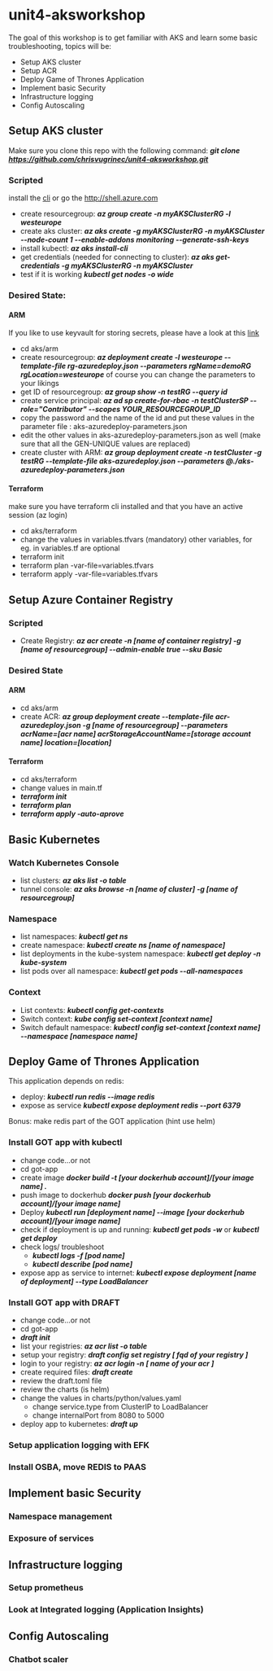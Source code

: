# unit4-aksworkshop

The goal of this workshop is to get familiar with AKS and learn some basic troubleshooting, topics will be:

* Setup AKS cluster
* Setup ACR
* Deploy  Game of Thrones Application
* Implement basic Security
* Infrastructure logging
* Config Autoscaling


## Setup AKS cluster

Make sure you clone this repo with the following command:
__*git clone https://github.com/chrisvugrinec/unit4-aksworkshop.git*__

### Scripted

  install the [cli](https://docs.microsoft.com/en-us/cli/azure/install-azure-cli?view=azure-cli-latest) or go the http://shell.azure.com

* create resourcegroup: __*az group create -n myAKSClusterRG -l westeurope*__
* create aks cluster: __*az aks create -g myAKSClusterRG -n myAKSCluster --node-count 1 --enable-addons monitoring --generate-ssh-keys*__
* install kubectl: __*az aks install-cli*__
* get credentials (needed for connecting to cluster): __*az aks get-credentials -g myAKSClusterRG -n myAKSCluster*__
* test if it is working __*kubectl get nodes -o wide*__

### Desired State:

#### ARM

If you like to use keyvault for storing secrets, please have a look at this [link](https://github.com/Azure/azure-quickstart-templates/tree/master/101-aks)

* cd aks/arm
* create resourcegroup: __*az deployment create -l westeurope --template-file rg-azuredeploy.json --parameters rgName=demoRG rgLocation=westeurope*__ of course you can change the parameters to your likings
* get ID of resourcegroup: __*az group show -n testRG --query id*__
* create service principal: __*az ad sp create-for-rbac -n testClusterSP  --role="Contributor" --scopes YOUR_RESOURCEGROUP_ID*__
* copy the password and the name of the id and put these values in the parameter file : aks-azuredeploy-parameters.json
* edit the other values in aks-azuredeploy-parameters.json as well (make sure that all the GEN-UNIQUE values are replaced)
* create cluster with ARM: __*az group deployment create -n testCluster -g testRG --template-file aks-azuredeploy.json --parameters @./aks-azuredeploy-parameters.json*__


#### Terraform

make sure you have terraform cli installed and that you have an active session (az login)

* cd aks/terraform
* change the values in variables.tfvars (mandatory) other variables, for eg. in variables.tf are optional
* terraform init 
* terraform plan -var-file=variables.tfvars
* terraform apply -var-file=variables.tfvars

## Setup Azure Container Registry

### Scripted

* Create Registry: __*az acr create -n [name of container registry] -g [name of resourcegroup] --admin-enable true --sku Basic*__

### Desired State

#### ARM

* cd aks/arm
* create ACR: __*az group deployment create --template-file acr-azuredeploy.json -g [name of resourcegroup] --parameters acrName=[acr name] acrStorageAccountName=[storage account name] location=[location]*__


#### Terraform

* cd aks/terraform
* change values in main.tf
* __*terraform init*__
* __*terraform plan*__
* __*terraform apply -auto-aprove*__

## Basic Kubernetes

### Watch Kubernetes Console

* list clusters: __*az aks list -o table*__
* tunnel console: __*az aks browse -n [name of cluster] -g [name of resourcegroup]*__ 

### Namespace

* list namespaces: __*kubectl get ns*__
* create namespace: __*kubectl create ns [name of namespace]*__
* list deployments in the kube-system namespace: __*kubectl get deploy -n kube-system*__
* list pods over all namespace: __*kubectl get pods --all-namespaces*__

### Context

* List contexts: __*kubectl config get-contexts*__
* Switch context: __*kube config set-context [context name]*__
* Switch default namespace: __*kubectl config set-context [context name] --namespace [namespace name]*__


## Deploy  Game of Thrones Application

This application depends on redis:
* deploy: __*kubectl run redis --image redis*__
* expose as service __*kubectl expose deployment redis --port 6379*__

Bonus: make redis part of the GOT application (hint use helm)

### Install GOT app with kubectl

* change code...or not
* cd got-app
* create image __*docker build -t [your dockerhub account]/[your image name] .*__
* push image to dockerhub __*docker push [your dockerhub account]/[your image name]*__
* Deploy __*kubectl run [deployment name] --image [your dockerhub account]/[your image name]*__
* check if deployment is up and running: __*kubectl get pods -w*__ or __*kubectl get deploy*__
* check logs/ troubleshoot
  * __*kubectl logs -f [pod name]*__
  * __*kubectl describe [pod name]*__
* expose app as service to internet: __*kubectl expose deployment [name of deployment]  --type LoadBalancer*__

### Install GOT app with DRAFT

* change code...or not
* cd got-app
* __*draft init*__
* list your registries: __*az acr list -o table*__
* setup your registry: __*draft config set registry [ fqd of your registry ]*__
* login to your registry: __*az acr login -n [ name of your acr ]*__
* create required files: __*draft create*__
* review the draft.toml file
* review the charts (is helm)
* change the values in charts/python/values.yaml
  * change service.type from ClusterIP to LoadBalancer
  * change internalPort from 8080 to 5000
* deploy app to kubernetes: __*draft up*__


### Setup application logging with EFK




  ### Install OSBA, move REDIS to PAAS
## Implement basic Security
  ### Namespace management
  ### Exposure of services
## Infrastructure logging
  ### Setup prometheus
  ### Look at Integrated logging (Application Insights)
## Config Autoscaling
  ### Chatbot scaler

